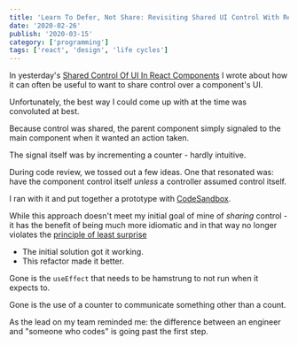 ```yaml
---
title: 'Learn To Defer, Not Share: Revisiting Shared UI Control With React'
date: '2020-02-26'
publish: '2020-03-15'
category: ['programming']
tags: ['react', 'design', 'life cycles']
---
```


In yesterday's [Shared Control Of UI In React Components](share-ui-control-react-components) I wrote about how it can often be useful to want to share control over a component's UI.

Unfortunately, the best way I could come up with at the time was convoluted at best.

Because control was shared, the parent component simply signaled to the main component when it wanted an action taken.

The signal itself was by incrementing a counter - hardly intuitive.

During code review, we tossed out a few ideas. One that resonated was: have the component control itself _unless_ a controller assumed control itself.

I ran with it and put together a prototype with [CodeSandbox](https://codesandbox.io/s/defer-control-ui-internally-and-externally-w0vhl?fontsize=14&hidenavigation=1&theme=dark).

While this approach doesn't meet my initial goal of mine of _sharing_ control - it has the benefit of being much more idiomatic and in that way no longer violates the [principle of least surprise](https://en.wikipedia.org/wiki/Principle_of_least_astonishment)

-   The initial solution got it working.
-   This refactor made it better.

Gone is the `useEffect` that needs to be hamstrung to not run when it expects to.

Gone is the use of a counter to communicate something other than a count.

As the lead on my team reminded me: the difference between an engineer and "someone who codes" is going past the first step.
